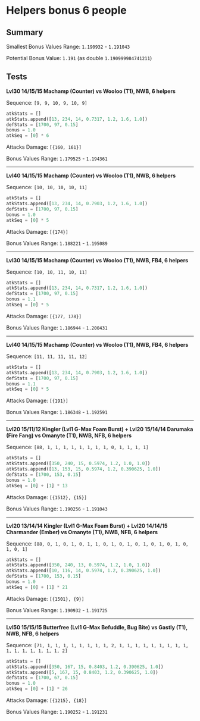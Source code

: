 # Helpers bonus 6 people

## Summary

Smallest Bonus Values Range: `1.190932` - `1.191043`

Potential Bonus Value: `1.191` (as double `1.190999984741211`)

## Tests

**Lvl30 14/15/15 Machamp (Counter) vs Wooloo (T1), NWB, 6 helpers**

Sequence: `[9, 9, 10, 9, 10, 9]`

```python
atkStats = []
atkStats.append([13, 234, 14, 0.7317, 1.2, 1.6, 1.0])
defStats = [1700, 97, 0.15]
bonus = 1.0
atkSeq = [0] * 6
```

Attacks Damage: `[{160, 161}]`

Bonus Values Range: `1.179525` - `1.194361`

---

**Lvl40 14/15/15 Machamp (Counter) vs Wooloo (T1), NWB, 6 helpers**

Sequence: `[10, 10, 10, 10, 11]`

```python
atkStats = []
atkStats.append([13, 234, 14, 0.7903, 1.2, 1.6, 1.0])
defStats = [1700, 97, 0.15]
bonus = 1.0
atkSeq = [0] * 5
```

Attacks Damage: `[{174}]`

Bonus Values Range: `1.188221` - `1.195089`

---

**Lvl30 14/15/15 Machamp (Counter) vs Wooloo (T1), NWB, FB4, 6 helpers**

Sequence: `[10, 10, 11, 10, 11]`

```python
atkStats = []
atkStats.append([13, 234, 14, 0.7317, 1.2, 1.6, 1.0])
defStats = [1700, 97, 0.15]
bonus = 1.1
atkSeq = [0] * 5
```

Attacks Damage: `[{177, 178}]`

Bonus Values Range: `1.186944` - `1.200431`

---

**Lvl40 14/15/15 Machamp (Counter) vs Wooloo (T1), NWB, FB4, 6 helpers**

Sequence: `[11, 11, 11, 11, 12]`

```python
atkStats = []
atkStats.append([13, 234, 14, 0.7903, 1.2, 1.6, 1.0])
defStats = [1700, 97, 0.15]
bonus = 1.1
atkSeq = [0] * 5
```

Attacks Damage: `[{191}]`

Bonus Values Range: `1.186348` - `1.192591`

---

**Lvl20 15/11/12 Kingler (Lvl1 G-Max Foam Burst) + Lvl20 15/14/14 Darumaka (Fire Fang) vs Omanyte (T1), NWB, NFB, 6 helpers**

Sequence: `[88, 1, 1, 1, 1, 1, 1, 1, 1, 0, 1, 1, 1, 1]`

```python
atkStats = []
atkStats.append([350, 240, 15, 0.5974, 1.2, 1.0, 1.0])
atkStats.append([13, 153, 15, 0.5974, 1.2, 0.390625, 1.0])
defStats = [1700, 153, 0.15]
bonus = 1.0
atkSeq = [0] + [1] * 13
```

Attacks Damage: `[{1512}, {15}]`

Bonus Values Range: `1.190256` - `1.191043`

---

**Lvl20 13/14/14 Kingler (Lvl1 G-Max Foam Burst) + Lvl20 14/14/15 Charmander (Ember) vs Omanyte (T1), NWB, NFB, 6 helpers**

Sequence: `[88, 0, 1, 0, 1, 0, 1, 1, 0, 1, 0, 1, 0, 1, 0, 1, 0, 1, 0, 1, 0, 1]`

```python
atkStats = []
atkStats.append([350, 240, 13, 0.5974, 1.2, 1.0, 1.0])
atkStats.append([10, 116, 14, 0.5974, 1.2, 0.390625, 1.0])
defStats = [1700, 153, 0.15]
bonus = 1.0
atkSeq = [0] + [1] * 21
```

Attacks Damage: `[{1501}, {9}]`

Bonus Values Range: `1.190932` - `1.191725`

---

**Lvl50 15/15/15 Butterfree (Lvl1 G-Max Befuddle, Bug Bite) vs Gastly (T1), NWB, NFB, 6 helpers**

Sequence: `[71, 1, 1, 1, 1, 1, 1, 1, 1, 2, 1, 1, 1, 1, 1, 1, 1, 1, 1, 1, 1, 1, 1, 1, 1, 1, 2]`

```python
atkStats = []
atkStats.append([350, 167, 15, 0.8403, 1.2, 0.390625, 1.0])
atkStats.append([5, 167, 15, 0.8403, 1.2, 0.390625, 1.0])
defStats = [1700, 67, 0.15]
bonus = 1.0
atkSeq = [0] + [1] * 26
```

Attacks Damage: `[{1215}, {18}]`

Bonus Values Range: `1.190252` - `1.191231`
